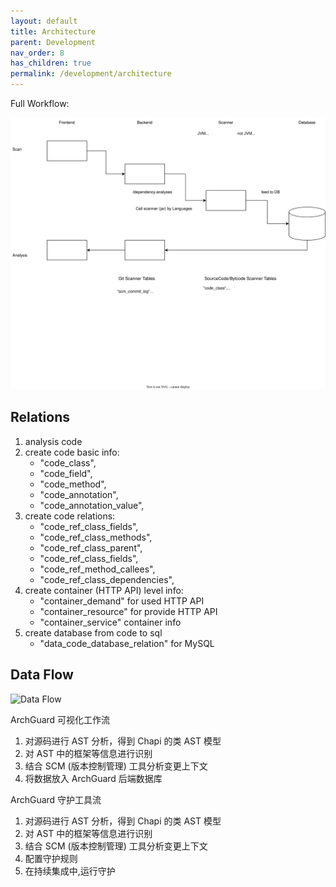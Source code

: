 ```yaml
---
layout: default
title: Architecture
parent: Development
nav_order: 8
has_children: true
permalink: /development/architecture
---
```


Full Workflow:

![](/assets/diagrams/ArchGuard.drawio.svg)

## Relations

1. analysis code
2. create code basic info:
    - "code_class",
    - "code_field",
    - "code_method",
    - "code_annotation",
    - "code_annotation_value",
3. create code relations:
    - "code_ref_class_fields",
    - "code_ref_class_methods",
    - "code_ref_class_parent",
    - "code_ref_class_fields",
    - "code_ref_method_callees",
    - "code_ref_class_dependencies",
4. create container (HTTP API) level info:
    - "container_demand"    for used HTTP API
    - "container_resource"  for provide HTTP API
    - "container_service"   container info
5. create database from code to sql
    - "data_code_database_relation" for MySQL

## Data Flow

![Data Flow](/assets/diagrams/archguard-process.svg)

ArchGuard 可视化工作流

1. 对源码进行 AST 分析，得到 Chapi 的类 AST 模型
2. 对 AST 中的框架等信息进行识别
3. 结合 SCM (版本控制管理) 工具分析变更上下文
4. 将数据放入 ArchGuard 后端数据库

ArchGuard 守护工具流

1. 对源码进行 AST 分析，得到 Chapi 的类 AST 模型
2. 对 AST 中的框架等信息进行识别
3. 结合 SCM (版本控制管理) 工具分析变更上下文
4. 配置守护规则
5. 在持续集成中,运行守护
